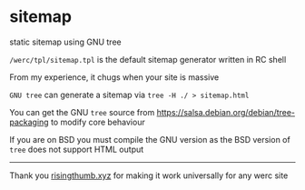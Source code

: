 # sitemap

static sitemap using GNU tree

`/werc/tpl/sitemap.tpl` is the default sitemap generator written in RC shell

From my experience, it chugs when your site is massive

`GNU tree` can generate a sitemap via `tree -H ./ > sitemap.html`

You can get the GNU `tree` source from <https://salsa.debian.org/debian/tree-packaging> to modify core behaviour

If you are on BSD you must compile the GNU version as the BSD version of `tree` does not support HTML output

<hr>

Thank you [risingthumb.xyz](https://risingthumb.xyz) for making it work universally for any werc site

